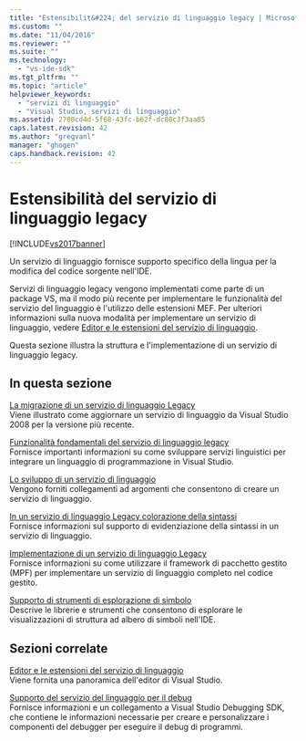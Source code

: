 ```yaml
---
title: "Estensibilit&#224; del servizio di linguaggio legacy | Microsoft Docs"
ms.custom: ""
ms.date: "11/04/2016"
ms.reviewer: ""
ms.suite: ""
ms.technology: 
  - "vs-ide-sdk"
ms.tgt_pltfrm: ""
ms.topic: "article"
helpviewer_keywords: 
  - "servizi di linguaggio"
  - "Visual Studio, servizi di linguaggio"
ms.assetid: 2700cd4d-5f68-43fc-b62f-dc80c3f3aa85
caps.latest.revision: 42
ms.author: "gregvanl"
manager: "ghogen"
caps.handback.revision: 42
---
```

# Estensibilit&#224; del servizio di linguaggio legacy
[!INCLUDE[vs2017banner](../../code-quality/includes/vs2017banner.md)]

Un servizio di linguaggio fornisce supporto specifico della lingua per la modifica del codice sorgente nell'IDE.  
  
 Servizi di linguaggio legacy vengono implementati come parte di un package VS, ma il modo più recente per implementare le funzionalità del servizio del linguaggio è l'utilizzo delle estensioni MEF. Per ulteriori informazioni sulla nuova modalità per implementare un servizio di linguaggio, vedere [Editor e le estensioni del servizio di linguaggio](../../extensibility/editor-and-language-service-extensions.md).  
  
 Questa sezione illustra la struttura e l'implementazione di un servizio di linguaggio legacy.  
  
## In questa sezione  
 [La migrazione di un servizio di linguaggio Legacy](../../extensibility/internals/migrating-a-legacy-language-service.md)  
 Viene illustrato come aggiornare un servizio di linguaggio da Visual Studio 2008 per la versione più recente.  
  
 [Funzionalità fondamentali del servizio di linguaggio legacy](../../extensibility/internals/legacy-language-service-essentials.md)  
 Fornisce importanti informazioni su come sviluppare servizi linguistici per integrare un linguaggio di programmazione in Visual Studio.  
  
 [Lo sviluppo di un servizio di linguaggio](../../extensibility/internals/developing-a-legacy-language-service.md)  
 Vengono forniti collegamenti ad argomenti che consentono di creare un servizio di linguaggio.  
  
 [In un servizio di linguaggio Legacy colorazione della sintassi](../../extensibility/internals/syntax-coloring-in-a-legacy-language-service.md)  
 Fornisce informazioni sul supporto di evidenziazione della sintassi in un servizio di linguaggio.  
  
 [Implementazione di un servizio di linguaggio Legacy](../../extensibility/internals/implementing-a-legacy-language-service1.md)  
 Fornisce informazioni su come utilizzare il framework di pacchetto gestito \(MPF\) per implementare un servizio di linguaggio completo nel codice gestito.  
  
 [Supporto di strumenti di esplorazione di simbolo](../../extensibility/internals/supporting-symbol-browsing-tools.md)  
 Descrive le librerie e strumenti che consentono di esplorare le visualizzazioni di struttura ad albero di simboli nell'IDE.  
  
## Sezioni correlate  
 [Editor e le estensioni del servizio di linguaggio](../../extensibility/editor-and-language-service-extensions.md)  
 Viene fornita una panoramica dell'editor di Visual Studio.  
  
 [Supporto del servizio del linguaggio per il debug](../../extensibility/internals/language-service-support-for-debugging.md)  
 Fornisce informazioni e un collegamento a Visual Studio Debugging SDK, che contiene le informazioni necessarie per creare e personalizzare i componenti del debugger per eseguire il debug di programmi.